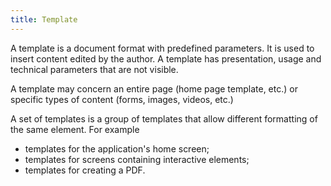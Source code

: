 ```yaml
---
title: Template
---
```


A template is a document format with predefined parameters. It is used to insert content edited by the author. A template has presentation, usage and technical parameters that are not visible.

A template may concern an entire page (home page template, etc.) or specific types of content (forms, images, videos, etc.)

A set of templates is a group of templates that allow different formatting of the same element. For example

- templates for the application's home screen;
- templates for screens containing interactive elements;
- templates for creating a PDF.